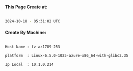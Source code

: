 
   
#### This Page Create at:

```bash

2024-10-18 - 05:31:02 UTC

```

#### Create By Machine:

```bash

Host Name : fv-az1789-253

platform  : Linux-6.5.0-1025-azure-x86_64-with-glibc2.35

Ip Local  : 10.1.0.214

```

